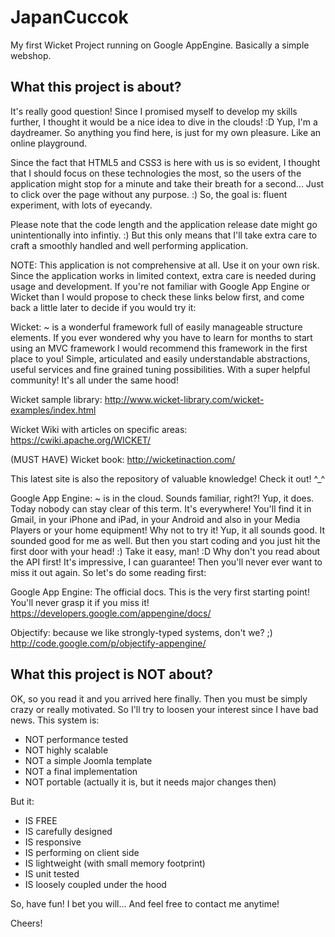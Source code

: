 JapanCuccok
===========

My first Wicket Project running on Google AppEngine. Basically a simple webshop.


What this project is about?
---------------------------

It's really good question! Since I promised myself to develop my skills further, I thought it would be a nice idea to dive in the clouds! :D Yup, I'm a daydreamer. So anything you find here, is just for my own pleasure. Like an online playground.

Since the fact that HTML5 and CSS3 is here with us is so evident, I thought that I should focus on these technologies the most, so the users of the application might stop for a minute and take their breath for a second... Just to click over the page without any purpose. :) So, the goal is: fluent experiment, with lots of eyecandy.

Please note that the code length and the application release date might go unintentionally into infintiy. :) But this only means that I'll take extra care to craft a smoothly handled and well performing application.

NOTE: This application is not comprehensive at all. Use it on your own risk. Since the application works in limited context, extra care is needed during usage and development. If you're not familiar with Google App Engine or Wicket than I would propose to check these links below first, and come back a little later to decide if you would try it:

Wicket: ~ is a wonderful framework full of easily manageable structure elements. If you ever wondered why you have to learn for months to start using an MVC framework I would recommend this framework in the first place to you! Simple, articulated and easily understandable abstractions, useful services and fine grained tuning possibilities. With a super helpful community! It's all under the same hood!

Wicket sample library: http://www.wicket-library.com/wicket-examples/index.html

Wicket Wiki with articles on specific areas: https://cwiki.apache.org/WICKET/

(MUST HAVE) Wicket book: http://wicketinaction.com/

This latest site is also the repository of valuable knowledge! Check it out! ^_^

Google App Engine: ~ is in the cloud. Sounds familiar, right?! Yup, it does. Today nobody can stay clear of this term. It's everywhere! You'll find it in Gmail, in your iPhone and iPad, in your Android and also in your Media Players or your home equipment! Why not to try it! Yup, it all sounds good. It sounded good for me as well. But then you start coding and you just hit the first door with your head! :) Take it easy, man! :D Why don't you read about the API first! It's impressive, I can guarantee! Then you'll never ever want to miss it out again. So let's do some reading first:

Google App Engine: The official docs. This is the very first starting point! You'll never grasp it if you miss it!
https://developers.google.com/appengine/docs/

Objectify: because we like strongly-typed systems, don't we? ;)
http://code.google.com/p/objectify-appengine/


What this project is NOT about?
--------------------------------

OK, so you read it and you arrived here finally. Then you must be simply crazy or really motivated. So I'll try to loosen your interest since I have bad news. This system is:
- NOT performance tested
- NOT highly scalable
- NOT a simple Joomla template
- NOT a final implementation
- NOT portable (actually it is, but it needs major changes then)

But it:
- IS FREE
- IS carefully designed
- IS responsive
- IS performing on client side
- IS lightweight (with small memory footprint)
- IS unit tested
- IS loosely coupled under the hood


So, have fun! I bet you will... And feel free to contact me anytime!

Cheers!
